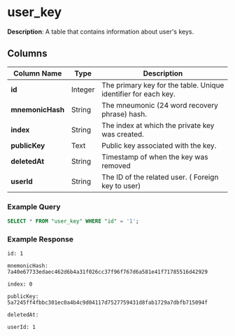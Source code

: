 # user_key

**Description**: A table that contains information about user's keys.

## Columns

| Column Name      | Type    | Description                                                    |
| ---------------- | ------- | -------------------------------------------------------------- |
| **id**           | Integer | The primary key for the table. Unique identifier for each key. |
| **mnemonicHash** | String  | The mneumonic (24 word recovery phrase) hash.                  |
| **index**        | String  | The index at which the private key was created.                |
| **publicKey**    | Text    | Public key associated with the key.                            |
| **deletedAt**    | String  | Timestamp of when the key was removed                          |
| **userId**       | String  | The ID of the related user. ( Foreign key to user)             |

### Example Query

```sql
SELECT * FROM "user_key" WHERE "id" = '1';
```

### Example Response

```
id: 1

mnemonicHash: 7a40e67733edaec462d6b4a31f026cc37f96f767d6a581e41f71785516d42929

index: 0

publicKey: 5a7245ff4fbbc301ec0a4b4c9d04117d7527759431d8fab1729a7dbfb715094f

deletedAt:

userId: 1
```
